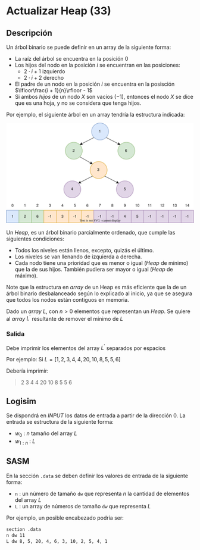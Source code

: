 # Actualizar Heap (33)
## Descripción

Un árbol binario se puede definir en un array de la siguiente forma:

- La raíz del árbol se encuentra en la posición $0$
- Los hijos del nodo en la posición $i$ se encuentran en las posiciones:
    - $2 \cdot i + 1$ izquierdo
    - $2 \cdot i + 2$ derecho
- El padre de un nodo en la posición $i$ se encuentra en la posisción $\lfloor\frac{i + 1}{n}\rfloor - 1$
- Si ambos *hijos* de un nodo $X$ son vacíos ($-1$), entonces el nodo $X$ se dice que es una hoja, y no se considera que tenga hijos.

Por ejemplo, el siguiente árbol en un array tendría la estructura indicada:  

![Problema 33 ()](/img/arbol.svg)  

Un *Heap*, es un árbol binario parcialmente ordenado, que cumple las siguientes condiciones:  

- Todos los niveles están llenos, excepto, quizás el último.
- Los niveles se van llenando de izquierda a derecha.
- Cada nodo tiene una prioridad que es menor o igual (*Heap* de mínimo) que la de sus hijos. También pudiera ser mayor o igual (*Heap* de máximo).

Note que la estructura en *array* de un Heap es más eficiente que la de un árbol binario desbalanceado según lo explicado al inicio, ya que se asegura que todos los nodos están contiguos en memoria.

Dado un *array* $L$, con $n>0$ elementos que representan un *Heap*. Se quiere al *array* $L^\prime$ resultante de remover el mínimo de $L$

### Salida

Debe imprimir los elementos del array $L^\prime$ separados por espacios

Por ejemplo: Si $L= [1, 2, 3, 4, 4, 20, 10, 8, 5, 5, 6]$

Debería imprimir:

> 2 3 4 4 20 10 8 5 5 6

## Logisim

Se dispondrá en *INPUT* los datos de entrada a partir de la dirección $0$. La entrada se estructura de la siguiente forma:

- $w_0$ : $n$ tamaño del array $L$
- $w_{1:n}$ : $L$

## SASM

En la sección `.data` se deben definir los valores de entrada de la siguiente forma:

- `n` : un número de tamaño `dw` que representa $n$ la cantidad de elementos del array $L$
- `L` : un array de números de tamaño `dw` que representa $L$

Por ejemplo, un posible encabezado podría ser:

```
section .data
n dw 11
L dw 8, 5, 20, 4, 6, 3, 10, 2, 5, 4, 1
```